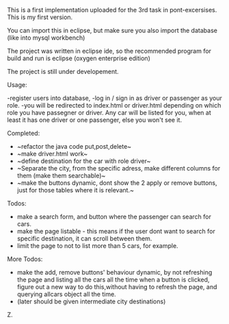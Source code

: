 

This is a first implementation uploaded for the 3rd task in pont-excersises. This is my first version.

You can import this in eclipse, but make sure you also import the database (like into mysql workbench)

The project was written in eclipse ide, so the recommended program for build and run is eclipse (oxygen enterprise edition)

The project is still under developement.

Usage:

  -register users into database,
  -log in / sign in as driver or passenger as your role.
  -you will be redirected to index.html or driver.html depending on which role you have passegner or driver. 
    Any car will be listed for you, when at least it has one driver or one passenger, else you won't see it.
  
Completed:
  - ~refactor the java code put,post,delete~
  - ~make driver.html work~
  - ~define destination for the car with role driver~ 
  - ~Separate the city, from the specific adress, make different columns for them (make them searchable)~
  - ~make the buttons dynamic, dont show the 2 apply or remove buttons, just for those tables where it is relevant.~


Todos:
  - make a search form, and button where the passenger can search for cars.
  - make the page listable - this means if the user dont want to search for specific destination, it can scroll between them.
  - limit the page to not to list more than 5 cars, for example.

More Todos:
  - make the add, remove buttons' behaviour dynamic, by not refreshing the page and listing all the cars all the time when a button is clicked, figure out a new way to do this,without having to refresh the page, and querying allcars object all the time.
  - (later should be given intermediate city destinations)
  
Z.

